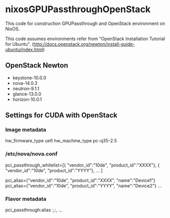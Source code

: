 # nixosGPUPassthroughOpenStack
This code for construction GPUPassthrough and OpenStack environment on NixOS.

This code assumes environments refer from "OpenStack Installation Tutorial for Ubuntu".
(http://docs.openstack.org/newton/install-guide-ubuntu/index.html)


## OpenStack Newton
- keystone-10.0.0
- nova-14.0.3
- neutron-9.1.1
- glance-13.0.0
- horizon-10.0.1

## Settings for CUDA with OpenStack

### Image metadata

hw_firmware_type uefi
hw_machine_type pc-q35-2.5

### /etc/nova/nova.conf

pci_passthrough_whitelist=[{ "vendor_id":"10de", "product_id":"XXXX"}, { "vendor_id":"10de", "product_id":"YYYY"}, ... ]

pci_alias={"vendor_id":"10de", "product_id":"XXXX", "name":"Device1"}
pci_alias={"vendor_id":"10de", "product_id":"YYYY", "name":"Device2"}
...

### Flavor metadata

pci_passthrough:alias <Device1 name>:<Device1 count>,<Device2 name>:<Device2 count>, ...